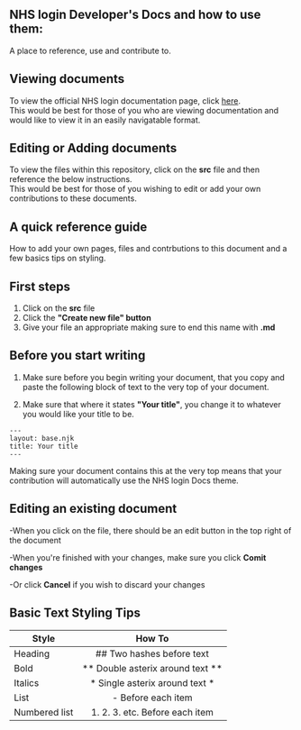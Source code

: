 
## NHS login Developer's Docs and how to use them:

A place to reference, use and contribute to.


## Viewing documents                                                                                                            

To view the official NHS login documentation page, click [here](https://faithmawi.github.io/).                               
This would be best for those of you who are viewing documentation and would like to view it in an easily navigatable format. 

## Editing or Adding documents                                                                                                  

To view the files within this repository, click on the **src** file and then reference the below instructions.               
This would be best for those of you wishing to edit or add your own contributions to these documents.                        

## A quick reference guide


How to add your own pages, files and contrbutions to this document and a few basics tips on styling.

## First steps 

1. Click on the **src** file
2. Click the **"Create new file" button** 
3. Give your file an appropriate making sure to end this name with **.md**

## Before you start writing

1. Make sure before you begin writing your document, that you copy and paste the following block of text to the very top of your document. 

2. Make sure that where it states **"Your title"**, you change it to whatever you would like your title to be.

```
---
layout: base.njk
title: Your title
---

```

Making sure your document contains this at the very top means that your contribution will automatically use the NHS login Docs theme.

## Editing an existing document

-When you click on the file, there should be an edit button in the top right of the document

-When you're finished with your changes, make sure you click **Comit changes**

-Or click **Cancel** if you wish to discard your changes 

## Basic Text Styling Tips

| Style         | How To                                  |
| ------------- |:-------------:                          |
|Heading        | ## Two hashes before text               |
|Bold           | ** Double asterix around text **        |
|Italics | * Single asterix around text *                 |
|List | - Before each item|
|Numbered list | 1. 2. 3. etc. Before each item |
